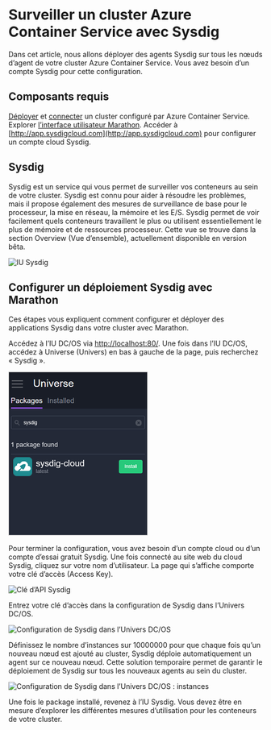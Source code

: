 <properties
   pageTitle="Surveiller un cluster Azure Container Service avec Sysdig | Microsoft Azure"
   description="Surveillez un cluster Azure Container Service avec Sysdig."
   services="container-service"
   documentationCenter=""
   authors="rbitia"
   manager="timlt"
   editor=""
   tags="acs, azure-container-service"
   keywords="Conteneurs, DC/OS, Azure"/>

<tags
   ms.service="container-service"
   ms.devlang="na"
   ms.topic="get-started-article"
   ms.tgt_pltfrm="na"
   ms.workload="na"
   ms.date="08/08/2016"
   ms.author="t-ribhat"/>

# Surveiller un cluster Azure Container Service avec Sysdig

Dans cet article, nous allons déployer des agents Sysdig sur tous les nœuds d’agent de votre cluster Azure Container Service. Vous avez besoin d’un compte Sysdig pour cette configuration.

## Composants requis 

[Déployer](container-service-deployment.md) et [connecter](container-service-connect.md) un cluster configuré par Azure Container Service. Explorer [l’interface utilisateur Marathon](container-service-mesos-marathon-ui.md). Accéder à [http://app.sysdigcloud.com](http://app.sysdigcloud.com) pour configurer un compte cloud Sysdig.

## Sysdig

Sysdig est un service qui vous permet de surveiller vos conteneurs au sein de votre cluster. Sysdig est connu pour aider à résoudre les problèmes, mais il propose également des mesures de surveillance de base pour le processeur, la mise en réseau, la mémoire et les E/S. Sysdig permet de voir facilement quels conteneurs travaillent le plus ou utilisent essentiellement le plus de mémoire et de ressources processeur. Cette vue se trouve dans la section Overview (Vue d’ensemble), actuellement disponible en version bêta.

![IU Sysdig](./media/container-service-monitoring-sysdig/sysdig6.png)

## Configurer un déploiement Sysdig avec Marathon

Ces étapes vous expliquent comment configurer et déployer des applications Sysdig dans votre cluster avec Marathon.

Accédez à l’IU DC/OS via [http://localhost:80/](http://localhost:80/). Une fois dans l’IU DC/OS, accédez à Universe (Univers) en bas à gauche de la page, puis recherchez « Sysdig ».

![Sysdig dans l’Univers DC/OS](./media/container-service-monitoring-sysdig/sysdig1.png)

Pour terminer la configuration, vous avez besoin d’un compte cloud ou d’un compte d’essai gratuit Sysdig. Une fois connecté au site web du cloud Sysdig, cliquez sur votre nom d’utilisateur. La page qui s’affiche comporte votre clé d’accès (Access Key).

![Clé d’API Sysdig](./media/container-service-monitoring-sysdig/sysdig2.png)

Entrez votre clé d’accès dans la configuration de Sysdig dans l’Univers DC/OS.

![Configuration de Sysdig dans l’Univers DC/OS](./media/container-service-monitoring-sysdig/sysdig3.png)

Définissez le nombre d’instances sur 10000000 pour que chaque fois qu’un nouveau nœud est ajouté au cluster, Sysdig déploie automatiquement un agent sur ce nouveau nœud. Cette solution temporaire permet de garantir le déploiement de Sysdig sur tous les nouveaux agents au sein du cluster.

![Configuration de Sysdig dans l’Univers DC/OS : instances](./media/container-service-monitoring-sysdig/sysdig4.png)

Une fois le package installé, revenez à l’IU Sysdig. Vous devez être en mesure d’explorer les différentes mesures d’utilisation pour les conteneurs de votre cluster.

<!-----HONumber=AcomDC_0810_2016-->